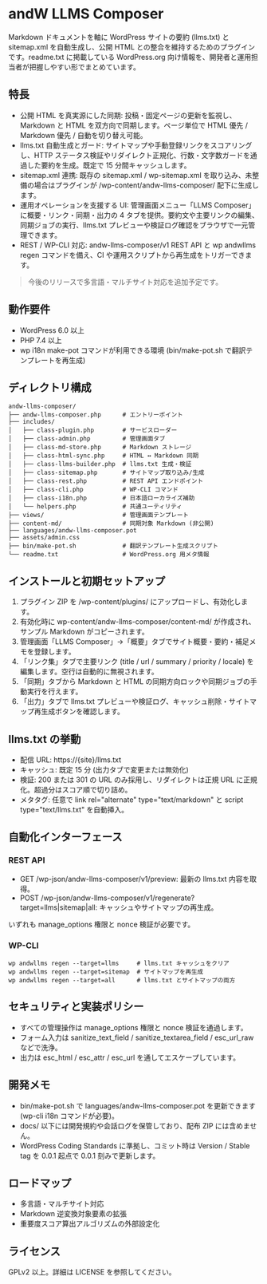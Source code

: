 # andW LLMS Composer

Markdown ドキュメントを軸に WordPress サイトの要約 (llms.txt) と sitemap.xml を自動生成し、公開 HTML との整合を維持するためのプラグインです。readme.txt に掲載している WordPress.org 向け情報を、開発者と運用担当者が把握しやすい形でまとめています。

## 特長
- 公開 HTML を真実源にした同期: 投稿・固定ページの更新を監視し、Markdown と HTML を双方向で同期します。ページ単位で HTML 優先 / Markdown 優先 / 自動を切り替え可能。
- llms.txt 自動生成とガード: サイトマップや手動登録リンクをスコアリングし、HTTP ステータス検証やリダイレクト正規化、行数・文字数ガードを通過した要約を生成。既定で 15 分間キャッシュします。
- sitemap.xml 連携: 既存の sitemap.xml / wp-sitemap.xml を取り込み、未整備の場合はプラグインが /wp-content/andw-llms-composer/ 配下に生成します。
- 運用オペレーションを支援する UI: 管理画面メニュー「LLMS Composer」に概要・リンク・同期・出力の 4 タブを提供。要約文や主要リンクの編集、同期ジョブの実行、llms.txt プレビューや検証ログ確認をブラウザで一元管理できます。
- REST / WP-CLI 対応: andw-llms-composer/v1 REST API と wp andwllms regen コマンドを備え、CI や運用スクリプトから再生成をトリガーできます。

> 今後のリリースで多言語・マルチサイト対応を追加予定です。

## 動作要件
- WordPress 6.0 以上
- PHP 7.4 以上
- wp i18n make-pot コマンドが利用できる環境 (bin/make-pot.sh で翻訳テンプレートを再生成)

## ディレクトリ構成
    andw-llms-composer/
    ├── andw-llms-composer.php      # エントリーポイント
    ├── includes/
    │   ├── class-plugin.php        # サービスローダー
    │   ├── class-admin.php         # 管理画面タブ
    │   ├── class-md-store.php      # Markdown ストレージ
    │   ├── class-html-sync.php     # HTML ↔ Markdown 同期
    │   ├── class-llms-builder.php  # llms.txt 生成・検証
    │   ├── class-sitemap.php       # サイトマップ取り込み/生成
    │   ├── class-rest.php          # REST API エンドポイント
    │   ├── class-cli.php           # WP-CLI コマンド
    │   ├── class-i18n.php          # 日本語ローカライズ補助
    │   └── helpers.php             # 共通ユーティリティ
    ├── views/                      # 管理画面テンプレート
    ├── content-md/                 # 同期対象 Markdown (非公開)
    ├── languages/andw-llms-composer.pot
    ├── assets/admin.css
    ├── bin/make-pot.sh             # 翻訳テンプレート生成スクリプト
    └── readme.txt                  # WordPress.org 用メタ情報

## インストールと初期セットアップ
1. プラグイン ZIP を /wp-content/plugins/ にアップロードし、有効化します。
2. 有効化時に wp-content/andw-llms-composer/content-md/ が作成され、サンプル Markdown がコピーされます。
3. 管理画面「LLMS Composer」→「概要」タブでサイト概要・要約・補足メモを登録します。
4. 「リンク集」タブで主要リンク (title / url / summary / priority / locale) を編集します。空行は自動的に無視されます。
5. 「同期」タブから Markdown と HTML の同期方向ロックや同期ジョブの手動実行を行えます。
6. 「出力」タブで llms.txt プレビューや検証ログ、キャッシュ削除・サイトマップ再生成ボタンを確認します。

## llms.txt の挙動
- 配信 URL: https://{site}/llms.txt
- キャッシュ: 既定 15 分 (出力タブで変更または無効化)
- 検証: 200 または 301 の URL のみ採用し、リダイレクトは正規 URL に正規化。超過分はスコア順で切り詰め。
- メタタグ: 任意で link rel="alternate" type="text/markdown" と script type="text/llms.txt" を自動挿入。

## 自動化インターフェース
### REST API
- GET /wp-json/andw-llms-composer/v1/preview: 最新の llms.txt 内容を取得。
- POST /wp-json/andw-llms-composer/v1/regenerate?target=llms|sitemap|all: キャッシュやサイトマップの再生成。

いずれも manage_options 権限と nonce 検証が必要です。

### WP-CLI
    wp andwllms regen --target=llms     # llms.txt キャッシュをクリア
    wp andwllms regen --target=sitemap  # サイトマップを再生成
    wp andwllms regen --target=all      # llms.txt とサイトマップの両方

## セキュリティと実装ポリシー
- すべての管理操作は manage_options 権限と nonce 検証を通過します。
- フォーム入力は sanitize_text_field / sanitize_textarea_field / esc_url_raw などで洗浄。
- 出力は esc_html / esc_attr / esc_url を通してエスケープしています。

## 開発メモ
- bin/make-pot.sh で languages/andw-llms-composer.pot を更新できます (wp-cli i18n コマンドが必要)。
- docs/ 以下には開発規約や会話ログを保管しており、配布 ZIP には含めません。
- WordPress Coding Standards に準拠し、コミット時は Version / Stable tag を 0.0.1 起点で 0.0.1 刻みで更新します。

## ロードマップ
- 多言語・マルチサイト対応
- Markdown 逆変換対象要素の拡張
- 重要度スコア算出アルゴリズムの外部設定化

## ライセンス
GPLv2 以上。詳細は LICENSE を参照してください。

